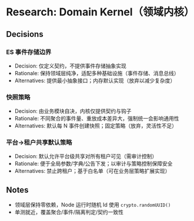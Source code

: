 # Research: Domain Kernel（领域内核）

## Decisions

### ES 事件存储边界

- Decision: 仅定义契约，不提供事件存储抽象实现
- Rationale: 保持领域层纯净，适配多种基础设施（事件存储、消息总线）
- Alternatives: 提供最小抽象接口；内存默认实现（放弃以减少复杂度）

### 快照策略

- Decision: 由业务模块自决，内核仅提供契约与钩子
- Rationale: 不同聚合的事件量、重放成本差异大，强制统一会影响通用性
- Alternatives: 默认每 N 事件创建快照；固定策略（放弃，灵活性不足）

### 平台→租户共享默认策略

- Decision: 默认允许平台级共享对所有租户可见（需审计控制）
- Rationale: 便于全局参数/字典/公告下发；以审计与策略控制保障安全
- Alternatives: 禁止跨租户；基于白名单（可在业务层策略扩展实现）

## Notes

- 领域层保持零依赖，Node 运行时随机 Id 使用 `crypto.randomUUID()`
- 单测就近，覆盖聚合/事件/隔离判定/契约一致性
